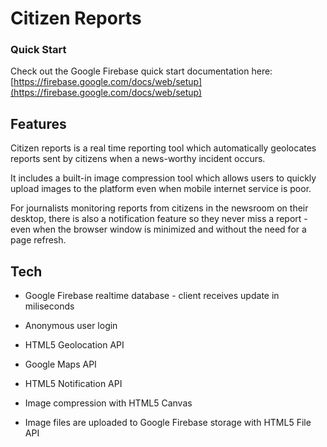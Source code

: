 # Citizen Reports

### Quick Start

Check out the Google Firebase quick start documentation here: [https://firebase.google.com/docs/web/setup](https://firebase.google.com/docs/web/setup)

## Features

Citizen reports is a real time reporting tool which automatically geolocates reports sent by citizens when a news-worthy incident occurs. 

It includes a built-in image compression tool which allows users to quickly upload images to the platform even when mobile internet service is poor. 

For journalists monitoring reports from citizens in the newsroom on their desktop, there is also a notification feature so they never miss a report - even when the browser window is minimized and without the need for a page refresh.

## Tech

- Google Firebase realtime database - client receives update in miliseconds

- Anonymous user login

- HTML5 Geolocation API

- Google Maps API

- HTML5 Notification API

- Image compression with HTML5 Canvas

- Image files are uploaded to Google Firebase storage with HTML5 File API
